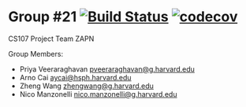 # Group #21 [![Build Status](https://app.travis-ci.com/cs107-zapn/cs107-FinalProject.svg?token=7wzsVrVWYyJpvzchiqyh&branch=milestone-2)](https://app.travis-ci.com/cs107-zapn/cs107-FinalProject) [![codecov](https://codecov.io/gh/cs107-zapn/cs107-FinalProject/branch/milestone-2/graph/badge.svg?token=AZN0X1SRCU)](https://codecov.io/gh/cs107-zapn/cs107-FinalProject)
CS107 Project Team ZAPN

Group Members:
- Priya	Veeraraghavan	pveeraraghavan@g.harvard.edu
- Arno	Cai	aycai@hsph.harvard.edu
- Zheng	Wang	zhengwang@g.harvard.edu
- Nico	Manzonelli	nico.manzonelli@g.harvard.edu
